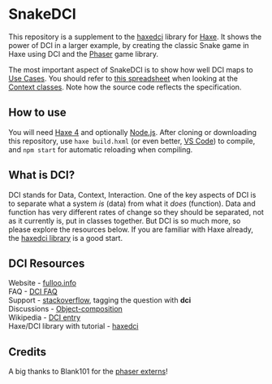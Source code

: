 # SnakeDCI

This repository is a supplement to the [haxedci](https://github.com/ciscoheat/haxedci) library for [Haxe](http://haxe.org). It shows the power of DCI in a larger example, by creating the classic Snake game in Haxe using DCI and the [Phaser](https://phaser.io/) game library.

The most important aspect of SnakeDCI is to show how well DCI maps to [Use Cases](http://en.wikipedia.org/wiki/Use_case). You should refer to [this spreadsheet](https://docs.google.com/spreadsheets/d/1TkDFiUyfZyjQWsxLUponRIe8s0_4fABm-SJ7IjBkKKA/edit#gid=2) when looking at the [Context classes](https://github.com/ciscoheat/SnakeDCI/tree/master/src/contexts). Note how the source code reflects the specification.

## How to use

You will need [Haxe 4](https://haxe.org/download/version/4.0.0-preview.4/) and optionally [Node.js](https://nodejs.org/). After cloning or downloading this repository, use `haxe build.hxml` (or even better, [VS Code](https://code.visualstudio.com/)) to compile, and `npm start` for automatic reloading when compiling.

## What is DCI?

DCI stands for Data, Context, Interaction. One of the key aspects of DCI is to separate what a system *is* (data) from what it *does* (function). Data and function has very different rates of change so they should be separated, not as it currently is, put in classes together. But DCI is so much more, so please explore the resources below. If you are familiar with Haxe already, the [haxedci library](https://github.com/ciscoheat/haxedci) is a good start.

## DCI Resources

Website - [fulloo.info](http://fulloo.info) <br>
FAQ - [DCI FAQ](http://fulloo.info/doku.php?id=faq) <br>
Support - [stackoverflow](http://stackoverflow.com/questions/tagged/dci), tagging the question with **dci** <br>
Discussions - [Object-composition](https://groups.google.com/forum/?fromgroups#!forum/object-composition) <br>
Wikipedia - [DCI entry](http://en.wikipedia.org/wiki/Data,_Context,_and_Interaction) <br>
Haxe/DCI library with tutorial - [haxedci](https://github.com/ciscoheat/haxedci)

## Credits

A big thanks to Blank101 for the [phaser externs](https://github.com/Blank101/haxe-phaser)!
